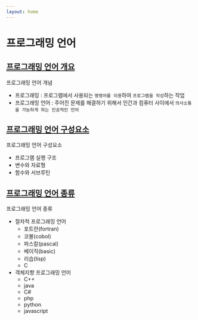 ```yaml
---
layout: home
---
```


# 프로그래밍 언어


## [프로그래밍 언어 개요](언어개요)
프로그래밍 언어 개념

* 프로그래밍 : 프로그램에서 사용되는 `명령어를 이용`하여 `프로그램을 작성`하는 작업
* 프로그래밍 언어 : 주어진 문제를 해결하기 위해서 인간과 컴퓨터 사이에서 `의사소통을 가능하게 하는 인공적인 언어`

  
## [프로그래밍 언어 구성요소](구성요소)
프로그래밍 언어 구성요소

* 프로그램 실행 구조
* 변수와 자료형
* 함수와 서브루틴
  
## [프로그래밍 언어 종류](언어종류)
프로그래밍 언어 종류

* 절차척 프로그래밍 언어
  * 포트란(fortran)
  * 코볼(cobol)
  * 파스칼(pascal)
  * 베이직(basic)
  * 리습(lisp)
  * C
* 객체지향 프로그래밍 언어
  * C++
  * java
  * C#
  * php
  * python
  * javascript